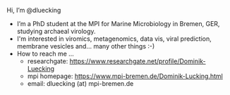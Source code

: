 Hi, I’m @dluecking
- I’m a PhD student at the MPI for Marine Microbiology in Bremen, GER, studying archaeal virology.
- I'm interested in viromics, metagenomics, data vis, viral prediction, membrane vesicles and... many other things :-)
- How to reach me ...
  - researchgate: https://www.researchgate.net/profile/Dominik-Luecking
  - mpi homepage: https://www.mpi-bremen.de/Dominik-Lucking.html
  - email: dluecking (at) mpi-bremen.de
<!---
dluecking/dluecking is a ✨ special ✨ repository because its `README.md` (this file) appears on your GitHub profile.
You can click the Preview link to take a look at your changes.
--->

